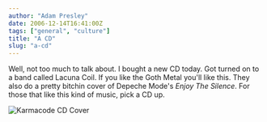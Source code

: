```yaml
---
author: "Adam Presley"
date: 2006-12-14T16:41:00Z
tags: ["general", "culture"]
title: "A CD"
slug: "a-cd"
---
```


Well, not too much to talk about. I bought a new CD today. Got turned on
to a band called Lacuna Coil. If you like the Goth Metal you'll like
this. They also do a pretty bitchin cover of Depeche Mode's *Enjoy The
Silence*. For those that like this kind of music, pick a CD up.

![Karmacode CD Cover](http://s3.amazonaws.com/www.adampresley.com/posts/karmacode_cdcover.jpg)